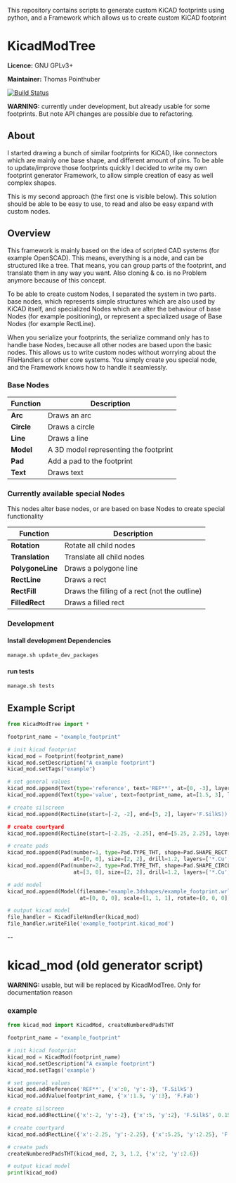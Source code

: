 
This repository contains scripts to generate custom KiCAD footprints using python, and a Framework which allows us to create custom KiCAD footprint

# KicadModTree

**Licence:** GNU GPLv3+

**Maintainer:** Thomas Pointhuber

[![Build Status](https://travis-ci.org/pointhi/kicad-footprint-generator.svg?branch=master)](https://travis-ci.org/pointhi/kicad-footprint-generator)

**WARNING:** currently under development, but already usable for some footprints. But note API changes are possible due to refactoring.


## About

I started drawing a bunch of similar footprints for KiCAD, like connectors which are mainly one base shape, and different amount of pins.
To be able to update/improve those footprints quickly I decided to write my own footprint generator Framework, to allow simple creation of easy as well complex shapes.

This is my second approach (the first one is visible below). This solution should be able to be easy to use, to read and also be easy expand with custom nodes.


## Overview

This framework is mainly based on the idea of scripted CAD systems (for example OpenSCAD). This means, everything is a node, and can be structured like a tree.
That means, you can group parts of the footprint, and translate them in any way you want. Also cloning & co. is no Problem anymore because of this concept.

To be able to create custom Nodes, I separated the system in two parts. base nodes, which represents simple structures which are also used by KiCAD itself,
and specialized Nodes which are alter the behaviour of base Nodes (for example positioning), or represent a specialized usage of Base Nodes (for example RectLine).

When you serialize your footprints, the serialize command only has to handle base Nodes, because all other nodes are based upon the basic nodes.
This allows us to write custom nodes without worrying about the FileHandlers or other core systems.
You simply create you special node, and the Framework knows how to handle it seamlessly.


### Base Nodes

| Function          | Description                                      |
| ----------------- | ------------------------------------------------ |
| **Arc**           | Draws an arc                                     |
| **Circle**        | Draws a circle                                   |
| **Line**          | Draws a line                                     |
| **Model**         | A 3D model representing the footprint            |
| **Pad**           | Add a pad to the footprint                       |
| **Text**          | Draws text                                       |


### Currently available special Nodes

This nodes alter base nodes, or are based on base Nodes to create special functionality

| Function          | Description                                      |
| ----------------- | ------------------------------------------------ |
| **Rotation**      | Rotate all child nodes                           |
| **Translation**   | Translate all child nodes                        |
| **PolygoneLine**  | Draws a polygone line                            |
| **RectLine**      | Draws a rect                                     |
| **RectFill**      | Draws the filling of a rect (not the outline)    |
| **FilledRect**    | Draws a filled rect                              |


### Development

#### Install development Dependencies

```sh
manage.sh update_dev_packages
```

#### run tests

```sh
manage.sh tests
```


## Example Script

```python
from KicadModTree import *

footprint_name = "example_footprint"

# init kicad footprint
kicad_mod = Footprint(footprint_name)
kicad_mod.setDescription("A example footprint")
kicad_mod.setTags("example")

# set general values
kicad_mod.append(Text(type='reference', text='REF**', at=[0, -3], layer='F.SilkS'))
kicad_mod.append(Text(type='value', text=footprint_name, at=[1.5, 3], layer='F.Fab'))

# create silscreen
kicad_mod.append(RectLine(start=[-2, -2], end=[5, 2], layer='F.SilkS))

# create courtyard
kicad_mod.append(RectLine(start=[-2.25, -2.25], end=[5.25, 2.25], layer='F.CrtYd'))

# create pads
kicad_mod.append(Pad(number=1, type=Pad.TYPE_THT, shape=Pad.SHAPE_RECT,
                     at=[0, 0], size=[2, 2], drill=1.2, layers=['*.Cu', '*.Mask', 'F.SilkS']))
kicad_mod.append(Pad(number=2, type=Pad.TYPE_THT, shape=Pad.SHAPE_CIRCLE,
                     at=[3, 0], size=[2, 2], drill=1.2, layers=['*.Cu', '*.Mask', 'F.SilkS']))

# add model
kicad_mod.append(Model(filename="example.3dshapes/example_footprint.wrl",
                       at=[0, 0, 0], scale=[1, 1, 1], rotate=[0, 0, 0]))

# output kicad model
file_handler = KicadFileHandler(kicad_mod)
file_handler.writeFile('example_footprint.kicad_mod')
```


--
# kicad_mod (old generator script)

**WARNING:** usable, but will be replaced by KicadModTree. Only for documentation reason


### example

```python
from kicad_mod import KicadMod, createNumberedPadsTHT

footprint_name = "example_footprint"

# init kicad footprint
kicad_mod = KicadMod(footprint_name)
kicad_mod.setDescription("A example footprint")
kicad_mod.setTags('example')

# set general values
kicad_mod.addReference('REF**', {'x':0, 'y':-3}, 'F.SilkS')
kicad_mod.addValue(footprint_name, {'x':1.5, 'y':3}, 'F.Fab')

# create silscreen
kicad_mod.addRectLine({'x':-2, 'y':-2}, {'x':5, 'y':2}, 'F.SilkS', 0.15)

# create courtyard
kicad_mod.addRectLine({'x':-2.25, 'y':-2.25}, {'x':5.25, 'y':2.25}, 'F.CrtYd', 0.05)

# create pads
createNumberedPadsTHT(kicad_mod, 2, 3, 1.2, {'x':2, 'y':2.6})

# output kicad model
print(kicad_mod)
```
